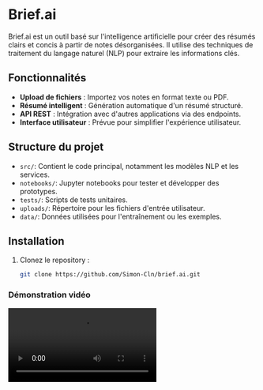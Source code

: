 # Brief.ai

Brief.ai est un outil basé sur l'intelligence artificielle pour créer des résumés clairs et concis à partir de notes désorganisées. Il utilise des techniques de traitement du langage naturel (NLP) pour extraire les informations clés.

## Fonctionnalités
- **Upload de fichiers** : Importez vos notes en format texte ou PDF.
- **Résumé intelligent** : Génération automatique d'un résumé structuré.
- **API REST** : Intégration avec d'autres applications via des endpoints.
- **Interface utilisateur** : Prévue pour simplifier l'expérience utilisateur.

## Structure du projet
- `src/`: Contient le code principal, notamment les modèles NLP et les services.
- `notebooks/`: Jupyter notebooks pour tester et développer des prototypes.
- `tests/`: Scripts de tests unitaires.
- `uploads/`: Répertoire pour les fichiers d'entrée utilisateur.
- `data/`: Données utilisées pour l'entraînement ou les exemples.

## Installation
1. Clonez le repository :
   ```bash
   git clone https://github.com/Simon-Cln/brief.ai.git


### Démonstration vidéo
<video src="demo_brief.ai.mp4" controls="controls" style="max-width: 100%; height: auto;">
    Votre navigateur ne supporte pas les vidéos.
</video>
